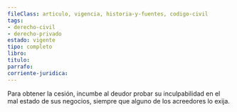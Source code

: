 ```yaml
---
fileClass: articulo, vigencia, historia-y-fuentes, codigo-civil
tags:
- derecho-civil
- derecho-privado
estado: vigente
tipo: completo
libro:
titulo:
parrafo:
corriente-juridica:
---
```

Para obtener la cesión, incumbe al deudor probar su inculpabilidad en el mal estado de sus negocios, siempre que alguno de los acreedores lo exija.